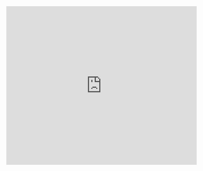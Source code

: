 <div class="glitch-embed-wrap" style="height: 420px; width: 100%;">
  <iframe
    src="https://glitch.com/embed/#!/embed/visiontable?path=README.md&previewSize=0"
    title="visiontable on Glitch"
    allow="geolocation; microphone; camera; midi; vr; encrypted-media"
    style="height: 100%; width: 100%; border: 0;">
  </iframe>
</div>
